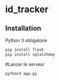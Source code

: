 ﻿# id_tracker

## Installation

Python 3 obligatoire

```bash
pip install flask
pip install sqlalchemy
```
#Lancer le serveur

```bash
python3 app.py
```
